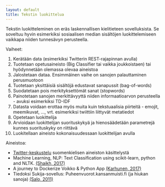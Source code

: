 ```yaml
---
layout: default
title: Tekstin luokittelua
---
```


Tekstin luokitteleminen on eräs laskennallisen kielitieteen sovelluksista.
Se soveltuu hyvin esimerkiksi sosiaalisen median sisältöjen luokittelemiseen vaikkapa niiden tunnesävyn perusteella.

Vaiheet:

1. Kerätään data (esimerkiksi Twitterin REST-rajapinnan avulla)
1. Tuotetaan opetusaineisto (Big Classifier tai vaikka joukkoistaen) tai hyödynnetään olemassa olevaa aineistoa
1. Jalostetaan dataa. Ensimmäinen vaihe on sanojen palauttaminen perusmuotoon
1. Tuotetaan yksittäisiä sisältöjä edustavat sanapussit (bag-of-words)
1. Suodatetaan pois merkityksettömät sanat (stopwords)
1. Painotetaan sanojen merkittävyyttä niiden informaatioarvon perusteella - avuksi esimerkiksi TD-IDF
1. Datasta voidaan erottaa myös muita kuin tekstuaalisia piirteitä - emojit, meemikuvat, ..., vrt. esimerkiksi twiittiin liittyvät metatiedot
1. Opetetaan luokittelija
1. Arvioidaan luokittelijan suorituskykyä ja hienosäädetään parametrejä kunnes suorituskyky on riittävä
1. Luokitellaan aineisto kokonaisuudessaan luokittelijan avulla

Aineistoa:

* [Twitter-keskustelu](https://twitter.com/tuomassalo/status/912563287568601088) suomenkielisen aineiston käsittelystä
* Machine Learning, NLP: Text Classification using scikit-learn, python and NLTK. [(Shaikh, 2017)](https://medium.com/towards-data-science/machine-learning-nlp-text-classification-using-scikit-learn-python-and-nltk-c52b92a7c73a)
* A journey to Dockerize Voikko & Python App [(Karhunen, 2017)](https://janikarhunen.fi/a-journey-to-dockerize-voikko-and-python-app.html)
* Tiedoksi Sukija-sovellus: Puheenvuorot.kansanmuisti.fi (ja	hiukan sanoja) [(Salo, 2011)](http://lists.puimula.org/pipermail/voikko/2011-November/001637.html)
